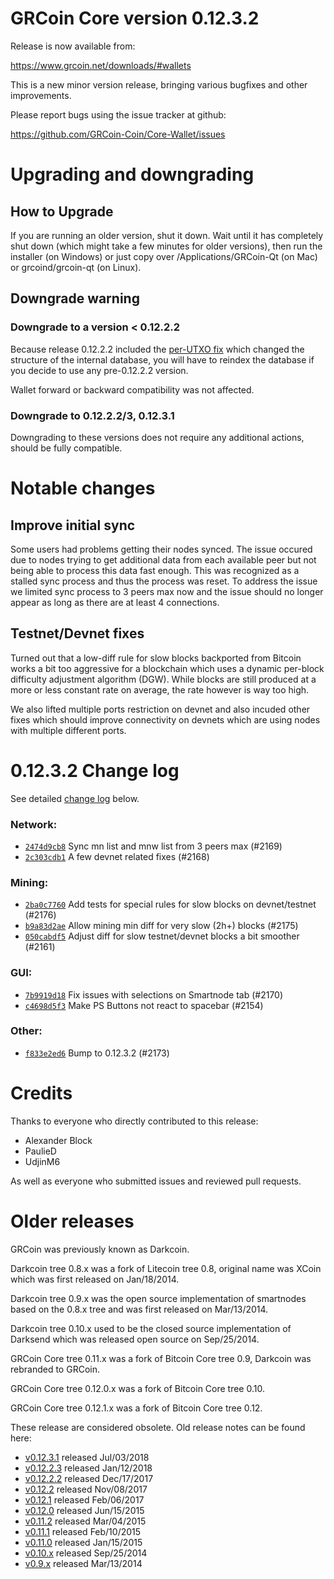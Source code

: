 # GRCoin Core version 0.12.3.2

Release is now available from:

<https://www.grcoin.net/downloads/#wallets>

This is a new minor version release, bringing various bugfixes and other
improvements.

Please report bugs using the issue tracker at github:

<https://github.com/GRCoin-Coin/Core-Wallet/issues>

# Upgrading and downgrading

## How to Upgrade

If you are running an older version, shut it down. Wait until it has completely
shut down (which might take a few minutes for older versions), then run the
installer (on Windows) or just copy over /Applications/GRCoin-Qt (on Mac) or
grcoind/grcoin-qt (on Linux).

## Downgrade warning

### Downgrade to a version < 0.12.2.2

Because release 0.12.2.2 included the [per-UTXO fix](release-notes/grcoin/release-notes-0.12.2.2.md#per-utxo-fix)
which changed the structure of the internal database, you will have to reindex
the database if you decide to use any pre-0.12.2.2 version.

Wallet forward or backward compatibility was not affected.

### Downgrade to 0.12.2.2/3, 0.12.3.1

Downgrading to these versions does not require any additional actions, should be
fully compatible.

# Notable changes

## Improve initial sync

Some users had problems getting their nodes synced. The issue occured due to nodes trying to
get additional data from each available peer but not being able to process this data fast enough.
This was recognized as a stalled sync process and thus the process was reset. To address the issue
we limited sync process to 3 peers max now and the issue should no longer appear as long as there
are at least 4 connections.

## Testnet/Devnet fixes

Turned out that a low-diff rule for slow blocks backported from Bitcoin works a bit too aggressive for
a blockchain which uses a dynamic per-block difficulty adjustment algorithm (DGW). While blocks are still
produced at a more or less constant rate on average, the rate however is way too high.

We also lifted multiple ports restriction on devnet and also incuded other fixes which should improve
connectivity on devnets which are using nodes with multiple different ports.

# 0.12.3.2 Change log

See detailed [change log](https://github.com/GRCoin-Coin/Core-Wallet/compare/v0.12.3.1...grcoin:v0.12.3.2) below.

### Network:

-   [`2474d9cb8`](https://github.com/GRCoin-Coin/Core-Wallet/commit/2474d9cb8) Sync mn list and mnw list from 3 peers max (#2169)
-   [`2c303cdb1`](https://github.com/GRCoin-Coin/Core-Wallet/commit/2c303cdb1) A few devnet related fixes (#2168)

### Mining:

-   [`2ba0c7760`](https://github.com/GRCoin-Coin/Core-Wallet/commit/2ba0c7760) Add tests for special rules for slow blocks on devnet/testnet (#2176)
-   [`b9a83d2ae`](https://github.com/GRCoin-Coin/Core-Wallet/commit/b9a83d2ae) Allow mining min diff for very slow (2h+) blocks (#2175)
-   [`050cabdf5`](https://github.com/GRCoin-Coin/Core-Wallet/commit/050cabdf5) Adjust diff for slow testnet/devnet blocks a bit smoother (#2161)

### GUI:

-   [`7b9919d18`](https://github.com/GRCoin-Coin/Core-Wallet/commit/7b9919d18) Fix issues with selections on Smartnode tab (#2170)
-   [`c4698d5f3`](https://github.com/GRCoin-Coin/Core-Wallet/commit/c4698d5f3) Make PS Buttons not react to spacebar (#2154)

### Other:

-   [`f833e2ed6`](https://github.com/GRCoin-Coin/Core-Wallet/commit/f833e2ed6) Bump to 0.12.3.2 (#2173)

# Credits

Thanks to everyone who directly contributed to this release:

-   Alexander Block
-   PaulieD
-   UdjinM6

As well as everyone who submitted issues and reviewed pull requests.

# Older releases

GRCoin was previously known as Darkcoin.

Darkcoin tree 0.8.x was a fork of Litecoin tree 0.8, original name was XCoin
which was first released on Jan/18/2014.

Darkcoin tree 0.9.x was the open source implementation of smartnodes based on
the 0.8.x tree and was first released on Mar/13/2014.

Darkcoin tree 0.10.x used to be the closed source implementation of Darksend
which was released open source on Sep/25/2014.

GRCoin Core tree 0.11.x was a fork of Bitcoin Core tree 0.9,
Darkcoin was rebranded to GRCoin.

GRCoin Core tree 0.12.0.x was a fork of Bitcoin Core tree 0.10.

GRCoin Core tree 0.12.1.x was a fork of Bitcoin Core tree 0.12.

These release are considered obsolete. Old release notes can be found here:

-   [v0.12.3.1](https://github.com/GRCoin-Coin/Core-Wallet/blob/master/doc/release-notes/grcoin/release-notes-0.12.3.1.md) released Jul/03/2018
-   [v0.12.2.3](https://github.com/GRCoin-Coin/Core-Wallet/blob/master/doc/release-notes/grcoin/release-notes-0.12.2.3.md) released Jan/12/2018
-   [v0.12.2.2](https://github.com/GRCoin-Coin/Core-Wallet/blob/master/doc/release-notes/grcoin/release-notes-0.12.2.2.md) released Dec/17/2017
-   [v0.12.2](https://github.com/GRCoin-Coin/Core-Wallet/blob/master/doc/release-notes/grcoin/release-notes-0.12.2.md) released Nov/08/2017
-   [v0.12.1](https://github.com/GRCoin-Coin/Core-Wallet/blob/master/doc/release-notes/grcoin/release-notes-0.12.1.md) released Feb/06/2017
-   [v0.12.0](https://github.com/GRCoin-Coin/Core-Wallet/blob/master/doc/release-notes/grcoin/release-notes-0.12.0.md) released Jun/15/2015
-   [v0.11.2](https://github.com/GRCoin-Coin/Core-Wallet/blob/master/doc/release-notes/grcoin/release-notes-0.11.2.md) released Mar/04/2015
-   [v0.11.1](https://github.com/GRCoin-Coin/Core-Wallet/blob/master/doc/release-notes/grcoin/release-notes-0.11.1.md) released Feb/10/2015
-   [v0.11.0](https://github.com/GRCoin-Coin/Core-Wallet/blob/master/doc/release-notes/grcoin/release-notes-0.11.0.md) released Jan/15/2015
-   [v0.10.x](https://github.com/GRCoin-Coin/Core-Wallet/blob/master/doc/release-notes/grcoin/release-notes-0.10.0.md) released Sep/25/2014
-   [v0.9.x](https://github.com/GRCoin-Coin/Core-Wallet/blob/master/doc/release-notes/grcoin/release-notes-0.9.0.md) released Mar/13/2014

